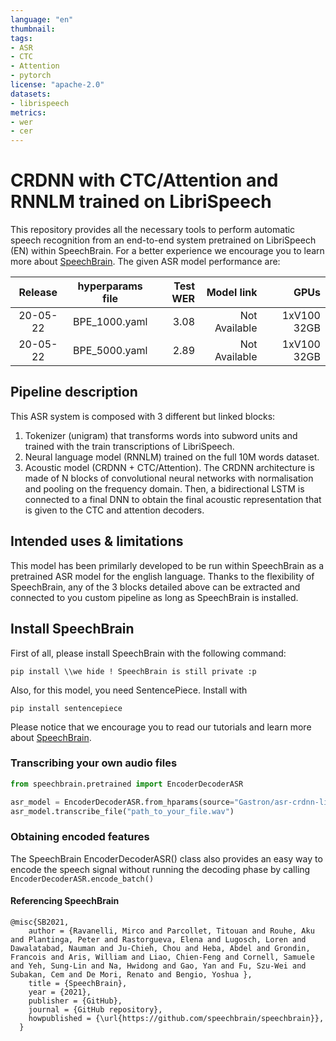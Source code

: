 ```yaml
---
language: "en"
thumbnail:
tags:
- ASR
- CTC
- Attention
- pytorch
license: "apache-2.0"
datasets:
- librispeech
metrics:
- wer
- cer
---
```


# CRDNN with CTC/Attention and RNNLM trained on LibriSpeech

This repository provides all the necessary tools to perform automatic speech
recognition from an end-to-end system pretrained on LibriSpeech (EN) within
SpeechBrain. For a better experience we encourage you to learn more about
[SpeechBrain](https://speechbrain.github.io). The given ASR model performance are:

| Release | hyperparams file | Test WER | Model link | GPUs |
|:-------------:|:---------------------------:| -----:| -----:| --------:|
| 20-05-22 | BPE_1000.yaml | 3.08 | Not Available | 1xV100 32GB |
| 20-05-22 | BPE_5000.yaml | 2.89 | Not Available | 1xV100 32GB |

## Pipeline description

This ASR system is composed with 3 different but linked blocks:
1. Tokenizer (unigram) that transforms words into subword units and trained with
the train transcriptions of LibriSpeech.
2. Neural language model (RNNLM) trained on the full 10M words dataset.
3. Acoustic model (CRDNN + CTC/Attention). The CRDNN architecture is made of
N blocks of convolutional neural networks with normalisation and pooling on the
frequency domain. Then, a bidirectional LSTM is connected to a final DNN to obtain
the final acoustic representation that is given to the CTC and attention decoders.

## Intended uses & limitations

This model has been primilarly developed to be run within SpeechBrain as a pretrained ASR model
for the english language. Thanks to the flexibility of SpeechBrain, any of the 3 blocks
detailed above can be extracted and connected to you custom pipeline as long as SpeechBrain is
installed.

## Install SpeechBrain

First of all, please install SpeechBrain with the following command:

```
pip install \\we hide ! SpeechBrain is still private :p
```

Also, for this model, you need SentencePiece. Install with

```
pip install sentencepiece
```

Please notice that we encourage you to read our tutorials and learn more about
[SpeechBrain](https://speechbrain.github.io).

### Transcribing your own audio files

```python
from speechbrain.pretrained import EncoderDecoderASR

asr_model = EncoderDecoderASR.from_hparams(source="Gastron/asr-crdnn-librispeech")
asr_model.transcribe_file("path_to_your_file.wav")

```

### Obtaining encoded features

The SpeechBrain EncoderDecoderASR() class also provides an easy way to encode
the speech signal without running the decoding phase by calling
``EncoderDecoderASR.encode_batch()``


#### Referencing SpeechBrain

```
@misc{SB2021,
    author = {Ravanelli, Mirco and Parcollet, Titouan and Rouhe, Aku and Plantinga, Peter and Rastorgueva, Elena and Lugosch, Loren and Dawalatabad, Nauman and Ju-Chieh, Chou and Heba, Abdel and Grondin, Francois and Aris, William and Liao, Chien-Feng and Cornell, Samuele and Yeh, Sung-Lin and Na, Hwidong and Gao, Yan and Fu, Szu-Wei and Subakan, Cem and De Mori, Renato and Bengio, Yoshua },
    title = {SpeechBrain},
    year = {2021},
    publisher = {GitHub},
    journal = {GitHub repository},
    howpublished = {\url{https://github.com/speechbrain/speechbrain}},
  }
```
